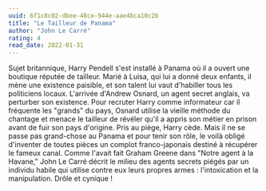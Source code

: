 ```yaml
---
uuid: 6f1c8c02-dbee-48ce-944e-aae4bca10c2b
title: "Le Tailleur de Panama"
author: "John Le Carré"
rating: 4
read_date: 2022-01-31
---
```


Sujet britannique, Harry Pendell s'est installé à Panama où il a ouvert une boutique réputée de tailleur. Marié à Luisa, qui lui a donné deux enfants, il mène une existence paisible, et son talent lui vaut d'habiller tous les politiciens locaux.
L'arrivée d'Andrew Osnard, un agent secret anglais, va perturber son existence. Pour recruter Harry comme informateur car il fréquente les "grands" du pays, Osnard utilise la vieille méthode du chantage et menace le tailleur de révéler qu'il a appris son métier en prison avant de fuir son pays d'origine.
Pris au piège, Harry cède. Mais il ne se passe pas grand-chose au Panama et pour tenir son rôle, le voilà obligé d'inventer de toutes pièces un complot franco-japonais destiné à récupérer le fameux canal.
Comme l'avait fait Graham Greene dans "Notre agent à la Havane," John Le Carré décrit le milieu des agents secrets piégés par un individu habile qui utilise contre eux leurs propres armes : l'intoxication et la manipulation. Drôle et cynique !